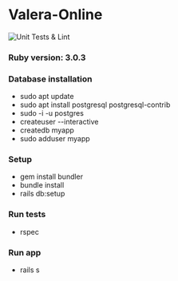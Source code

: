 # Valera-Online

![Unit Tests & Lint](https://github.com/ssshazam/valera-online/workflows/Unit%20Tests%20&%20Lint/badge.svg)

### Ruby version: 3.0.3

### Database installation
* sudo apt update
* sudo apt install postgresql postgresql-contrib
* sudo -i -u postgres
* createuser --interactive
* createdb myapp
* sudo adduser myapp

### Setup
* gem install bundler
* bundle install
* rails db:setup

### Run tests
* rspec

### Run app
* rails s
